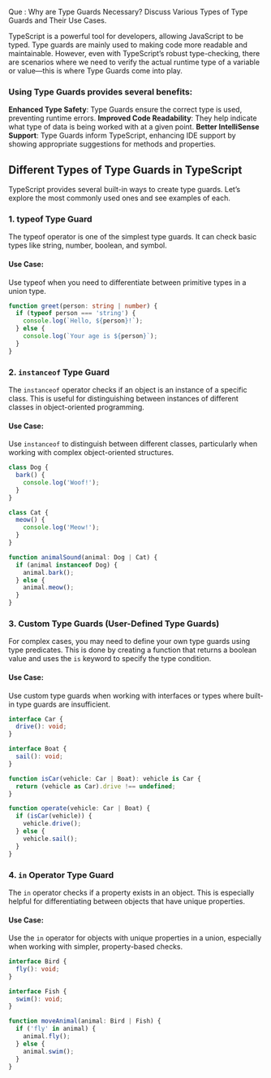 Que : Why are Type Guards Necessary? Discuss Various Types of Type Guards and Their Use Cases.


TypeScript is a powerful tool for developers, allowing JavaScript to be typed. Type guards are mainly used to making code more readable and maintainable. However, even with TypeScript’s robust type-checking, there are scenarios where we need to verify the actual runtime type of a variable or value—this is where Type Guards come into play.

### Using Type Guards provides several benefits:

**Enhanced Type Safety**: Type Guards ensure the correct type is used, preventing runtime errors.
**Improved Code Readability**: They help indicate what type of data is being worked with at a given point.
**Better IntelliSense Support**: Type Guards inform TypeScript, enhancing IDE support by showing appropriate suggestions for methods and properties.

## Different Types of Type Guards in TypeScript

TypeScript provides several built-in ways to create type guards. Let’s explore the most commonly used ones and see examples of each.

### 1. typeof Type Guard

The typeof operator is one of the simplest type guards. It can check basic types like string, number, boolean, and symbol.

#### Use Case:
Use typeof when you need to differentiate between primitive types in a union type.

```typescript
function greet(person: string | number) {
  if (typeof person === 'string') {
    console.log(`Hello, ${person}!`);
  } else {
    console.log(`Your age is ${person}`);
  }
}
```

### 2. `instanceof` Type Guard

The `instanceof` operator checks if an object is an instance of a specific class. This is useful for distinguishing between instances of different classes in object-oriented programming.

#### Use Case:
Use `instanceof` to distinguish between different classes, particularly when working with complex object-oriented structures.

```typescript
class Dog {
  bark() {
    console.log('Woof!');
  }
}

class Cat {
  meow() {
    console.log('Meow!');
  }
}

function animalSound(animal: Dog | Cat) {
  if (animal instanceof Dog) {
    animal.bark();
  } else {
    animal.meow();
  }
}
```

### 3. Custom Type Guards (User-Defined Type Guards)

For complex cases, you may need to define your own type guards using type predicates. This is done by creating a function that returns a boolean value and uses the `is` keyword to specify the type condition.

#### Use Case:
Use custom type guards when working with interfaces or types where built-in type guards are insufficient.

```typescript
interface Car {
  drive(): void;
}

interface Boat {
  sail(): void;
}

function isCar(vehicle: Car | Boat): vehicle is Car {
  return (vehicle as Car).drive !== undefined;
}

function operate(vehicle: Car | Boat) {
  if (isCar(vehicle)) {
    vehicle.drive();
  } else {
    vehicle.sail();
  }
}
```

### 4. `in` Operator Type Guard

The `in` operator checks if a property exists in an object. This is especially helpful for differentiating between objects that have unique properties.

#### Use Case:
Use the `in` operator for objects with unique properties in a union, especially when working with simpler, property-based checks.

```typescript
interface Bird {
  fly(): void;
}

interface Fish {
  swim(): void;
}

function moveAnimal(animal: Bird | Fish) {
  if ('fly' in animal) {
    animal.fly();
  } else {
    animal.swim();
  }
}
```
